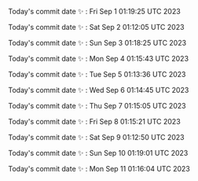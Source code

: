 Today's commit date ✨ : Fri Sep 1 01:19:25 UTC 2023 

Today's commit date ✨ : Sat Sep 2 01:12:05 UTC 2023 

Today's commit date ✨ : Sun Sep 3 01:18:25 UTC 2023 

Today's commit date ✨ : Mon Sep 4 01:15:43 UTC 2023 

Today's commit date ✨ : Tue Sep 5 01:13:36 UTC 2023 

Today's commit date ✨ : Wed Sep 6 01:14:45 UTC 2023 

Today's commit date ✨ : Thu Sep 7 01:15:05 UTC 2023 

Today's commit date ✨ : Fri Sep 8 01:15:21 UTC 2023 

Today's commit date ✨ : Sat Sep 9 01:12:50 UTC 2023 

Today's commit date ✨ : Sun Sep 10 01:19:01 UTC 2023 

Today's commit date ✨ : Mon Sep 11 01:16:04 UTC 2023 

